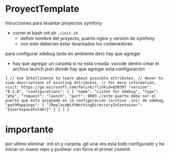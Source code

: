 # ProyectTemplate

Intrucciones para levantar proyectos symfony

- correr el bash init.sh
    `./init.sh`
    - definir nombre del proyecto, puerto nginx y version de symfony
    - con esto deberian estar levantados los contenedores 

para configurar xdebug (solo en ambiente dev) hay que agregar

- hay que agregar un carpeta si no esta creada .vscode dentro crear el archivo launch.json donde hay que agregar esta configuración

`{
    // Use IntelliSense to learn about possible attributes.
    // Hover to view descriptions of existing attributes.
    // For more information, visit: https://go.microsoft.com/fwlink/?linkid=830387
    "version": "0.2.0",
    "configurations": [
        {
            "name": "Listen for Xdebug",
            "type": "php",
            "request": "launch",
            "port": 9003 //este puerte debe ser el puerto que esta asignado en la configuración (archivo .ini) de xdebug,
            "pathMappings": {
                "/ReplaceWithWorkingDirectoryInContainer": "${workspaceFolder}"
            }
        }
    ]
}`

# importante 

por ultimo eliminar .init.sh y carpeta .git una ves esta todo configurado y he iniciar un nuevo repo y pushear con force el primer commit.